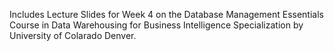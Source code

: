 Includes Lecture Slides for Week 4 on the Database Management Essentials Course in Data Warehousing for Business Intelligence Specialization by University of Colarado Denver.